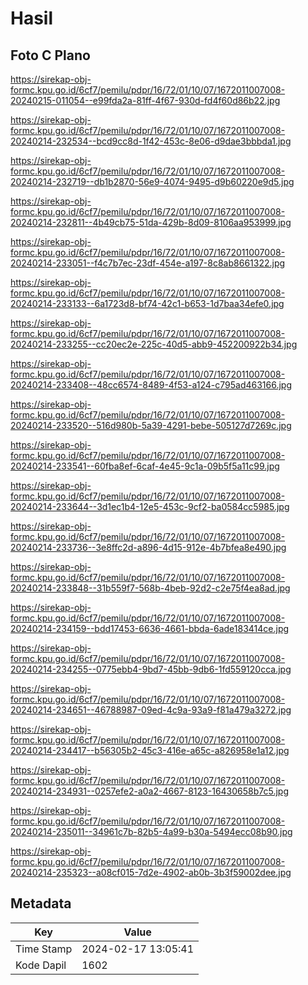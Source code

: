 # Hasil

## Foto C Plano

https://sirekap-obj-formc.kpu.go.id/6cf7/pemilu/pdpr/16/72/01/10/07/1672011007008-20240215-011054--e99fda2a-81ff-4f67-930d-fd4f60d86b22.jpg

https://sirekap-obj-formc.kpu.go.id/6cf7/pemilu/pdpr/16/72/01/10/07/1672011007008-20240214-232534--bcd9cc8d-1f42-453c-8e06-d9dae3bbbda1.jpg

https://sirekap-obj-formc.kpu.go.id/6cf7/pemilu/pdpr/16/72/01/10/07/1672011007008-20240214-232719--db1b2870-56e9-4074-9495-d9b60220e9d5.jpg

https://sirekap-obj-formc.kpu.go.id/6cf7/pemilu/pdpr/16/72/01/10/07/1672011007008-20240214-232811--4b49cb75-51da-429b-8d09-8106aa953999.jpg

https://sirekap-obj-formc.kpu.go.id/6cf7/pemilu/pdpr/16/72/01/10/07/1672011007008-20240214-233051--f4c7b7ec-23df-454e-a197-8c8ab8661322.jpg

https://sirekap-obj-formc.kpu.go.id/6cf7/pemilu/pdpr/16/72/01/10/07/1672011007008-20240214-233133--6a1723d8-bf74-42c1-b653-1d7baa34efe0.jpg

https://sirekap-obj-formc.kpu.go.id/6cf7/pemilu/pdpr/16/72/01/10/07/1672011007008-20240214-233255--cc20ec2e-225c-40d5-abb9-452200922b34.jpg

https://sirekap-obj-formc.kpu.go.id/6cf7/pemilu/pdpr/16/72/01/10/07/1672011007008-20240214-233408--48cc6574-8489-4f53-a124-c795ad463166.jpg

https://sirekap-obj-formc.kpu.go.id/6cf7/pemilu/pdpr/16/72/01/10/07/1672011007008-20240214-233520--516d980b-5a39-4291-bebe-505127d7269c.jpg

https://sirekap-obj-formc.kpu.go.id/6cf7/pemilu/pdpr/16/72/01/10/07/1672011007008-20240214-233541--60fba8ef-6caf-4e45-9c1a-09b5f5a11c99.jpg

https://sirekap-obj-formc.kpu.go.id/6cf7/pemilu/pdpr/16/72/01/10/07/1672011007008-20240214-233644--3d1ec1b4-12e5-453c-9cf2-ba0584cc5985.jpg

https://sirekap-obj-formc.kpu.go.id/6cf7/pemilu/pdpr/16/72/01/10/07/1672011007008-20240214-233736--3e8ffc2d-a896-4d15-912e-4b7bfea8e490.jpg

https://sirekap-obj-formc.kpu.go.id/6cf7/pemilu/pdpr/16/72/01/10/07/1672011007008-20240214-233848--31b559f7-568b-4beb-92d2-c2e75f4ea8ad.jpg

https://sirekap-obj-formc.kpu.go.id/6cf7/pemilu/pdpr/16/72/01/10/07/1672011007008-20240214-234159--bdd17453-6636-4661-bbda-6ade183414ce.jpg

https://sirekap-obj-formc.kpu.go.id/6cf7/pemilu/pdpr/16/72/01/10/07/1672011007008-20240214-234255--0775ebb4-9bd7-45bb-9db6-1fd559120cca.jpg

https://sirekap-obj-formc.kpu.go.id/6cf7/pemilu/pdpr/16/72/01/10/07/1672011007008-20240214-234651--46788987-09ed-4c9a-93a9-f81a479a3272.jpg

https://sirekap-obj-formc.kpu.go.id/6cf7/pemilu/pdpr/16/72/01/10/07/1672011007008-20240214-234417--b56305b2-45c3-416e-a65c-a826958e1a12.jpg

https://sirekap-obj-formc.kpu.go.id/6cf7/pemilu/pdpr/16/72/01/10/07/1672011007008-20240214-234931--0257efe2-a0a2-4667-8123-16430658b7c5.jpg

https://sirekap-obj-formc.kpu.go.id/6cf7/pemilu/pdpr/16/72/01/10/07/1672011007008-20240214-235011--34961c7b-82b5-4a99-b30a-5494ecc08b90.jpg

https://sirekap-obj-formc.kpu.go.id/6cf7/pemilu/pdpr/16/72/01/10/07/1672011007008-20240214-235323--a08cf015-7d2e-4902-ab0b-3b3f59002dee.jpg


## Metadata

| Key        | Value               |
| ---------- | ------------------- |
| Time Stamp | 2024-02-17 13:05:41 |
| Kode Dapil | 1602                |




